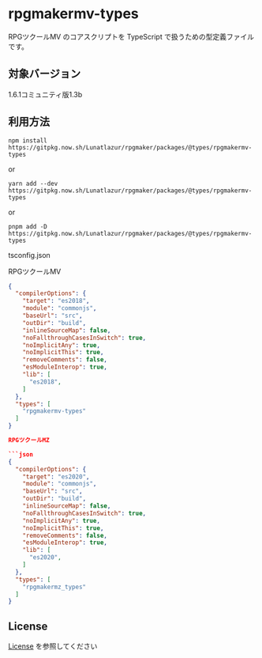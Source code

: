 # rpgmakermv-types

RPGツクールMV のコアスクリプトを TypeScript で扱うための型定義ファイルです。

## 対象バージョン
1.6.1コミュニティ版1.3b

## 利用方法

```
npm install https://gitpkg.now.sh/Lunatlazur/rpgmaker/packages/@types/rpgmakermv-types
```

or

```
yarn add --dev https://gitpkg.now.sh/Lunatlazur/rpgmaker/packages/@types/rpgmakermv-types
```

or

```
pnpm add -D https://gitpkg.now.sh/Lunatlazur/rpgmaker/packages/@types/rpgmakermv-types
```


tsconfig.json

RPGツクールMV

```json
{
  "compilerOptions": {
    "target": "es2018",
    "module": "commonjs",
    "baseUrl": "src",
    "outDir": "build",
    "inlineSourceMap": false,
    "noFallthroughCasesInSwitch": true,
    "noImplicitAny": true,
    "noImplicitThis": true,
    "removeComments": false,
    "esModuleInterop": true,
    "lib": [
      "es2018",
    ]
  },
  "types": [
    "rpgmakermv-types"
  ]
}

RPGツクールMZ

```json
{
  "compilerOptions": {
    "target": "es2020",
    "module": "commonjs",
    "baseUrl": "src",
    "outDir": "build",
    "inlineSourceMap": false,
    "noFallthroughCasesInSwitch": true,
    "noImplicitAny": true,
    "noImplicitThis": true,
    "removeComments": false,
    "esModuleInterop": true,
    "lib": [
      "es2020",
    ]
  },
  "types": [
    "rpgmakermz_types"
  ]
}

```

## License
[License](LICENSE) を参照してください
